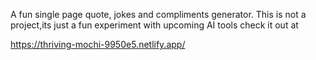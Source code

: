 A fun single page quote, jokes and compliments generator.
This is not a project,its just a fun experiment with upcoming AI tools
check it out at

https://thriving-mochi-9950e5.netlify.app/
